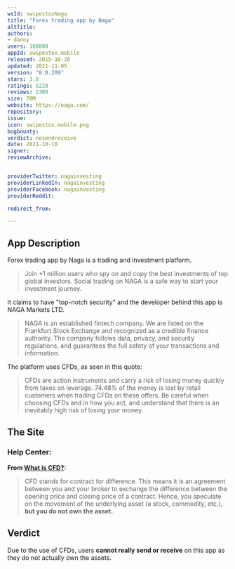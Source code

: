 ```yaml
---
wsId: swipestoxNaga
title: "Forex trading app by Naga"
altTitle: 
authors:
- danny
users: 100000
appId: swipestox.mobile
released: 2015-10-20
updated: 2021-11-05
version: "8.0.209"
stars: 3.8
ratings: 5220
reviews: 2300
size: 70M
website: https://naga.com/
repository: 
issue: 
icon: swipestox.mobile.png
bugbounty: 
verdict: nosendreceive
date: 2021-10-10
signer: 
reviewArchive:


providerTwitter: nagainvesting
providerLinkedIn: nagainvesting
providerFacebook: nagainvesting
providerReddit: 

redirect_from:

---
```



## App Description

Forex trading app by Naga is a trading and investment platform.

> Join +1 million users who spy on and copy the best investments of top global investors. Social trading on NAGA is a safe way to start your investment journey.

It claims to have "top-notch security" and the developer behind this app is NAGA Markets LTD.

> NAGA is an established fintech company. We are listed on the Frankfurt Stock Exchange and recognized as a credible finance authority. The company follows data, privacy, and security regulations, and guarantees the full safety of your transactions and information.

The platform uses CFDs, as seen in this quote:

> CFDs are action instruments and carry a risk of losing money quickly from taxes on leverage. 74.48% of the money is lost by retail customers when trading CFDs on these offers. Be careful when choosing CFDs and in how you act, and understand that there is an inevitably high risk of losing your money.

## The Site

### Help Center:

**From [What is CFD?](https://support.naga.com/en/articles/5052653-what-is-cfd):**

> CFD stands for contract for difference. This means it is an agreement between you and your broker to exchange the difference between the opening price and closing price of a contract. Hence, you speculate on the movement of the underlying asset (a stock, commodity, etc.), **but you do not own the asset.**

## Verdict

Due to the use of CFDs, users **cannot really send or receive** on this app as they do not actually own the assets.
